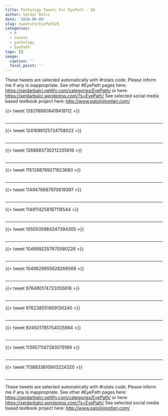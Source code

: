 ```yaml
---
title: Pathology Tweets For EyePath - 28
author: Serdar Balci
date: '2020-06-09'
slug: tweetsForEyePath28
categories:
  - R
  - tweets
  - pathology
  - EyePath
tags: []
image:
  caption: ''
  focal_point: ''
---
```



These tweets are selected automatically with #rstats code. Please inform me if any is inappropriate.
See other #EyePath pages here: https://serdarbalci.netlify.com/categories/EyePath/  or here: https://serdarbalci.wordpress.com/?s=EyePath/ 
See selected social media based textbook project here: http://www.patolojinotlari.com/

{{< tweet 1263188808419418112 >}}
<br>
<br>
<hr>
{{< tweet 1241698125724758022 >}}
<br>
<br>
<hr>
{{< tweet 1268883730212335616 >}}
<br>
<br>
<hr>
{{< tweet 1151288769271623680 >}}
<br>
<br>
<hr>
{{< tweet 1149476687970619397 >}}
<br>
<br>
<hr>
{{< tweet 1149114258187116544 >}}
<br>
<br>
<hr>
{{< tweet 1050535984247394305 >}}
<br>
<br>
<hr>
{{< tweet 1049992357670580226 >}}
<br>
<br>
<hr>
{{< tweet 1049629955628269569 >}}
<br>
<br>
<hr>
{{< tweet 976480174723055616 >}}
<br>
<br>
<hr>
{{< tweet 976238551909130240 >}}
<br>
<br>
<hr>
{{< tweet 924501785754025984 >}}
<br>
<br>
<hr>
{{< tweet 1139571147283079169 >}}
<br>
<br>
<hr>
{{< tweet 1138833810903224320 >}}
<br>
<br>
<hr>


These tweets are selected automatically with #rstats code. Please inform me if any is inappropriate.
See other #EyePath pages here: https://serdarbalci.netlify.com/categories/EyePath/  or here: https://serdarbalci.wordpress.com/?s=EyePath/ 
See selected social media based textbook project here: http://www.patolojinotlari.com/
